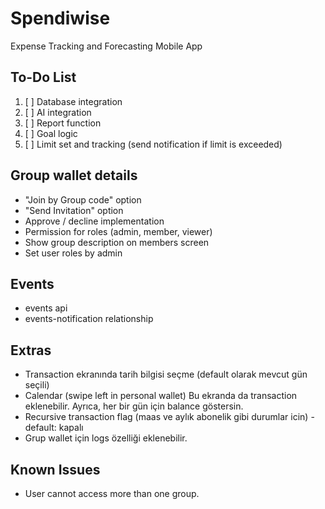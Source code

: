 # Spendiwise

Expense Tracking and Forecasting Mobile App


## To-Do List
1. [ ] Database integration
2. [ ] AI integration
3. [ ] Report function
4. [ ] Goal logic
6. [ ] Limit set and tracking (send notification if limit is exceeded)


## Group wallet details
- "Join by Group code" option
- "Send Invitation" option
- Approve / decline implementation
- Permission for roles (admin, member, viewer)
- Show group description on members screen
- Set user roles by admin

## Events
- events api
- events-notification relationship


## Extras
- Transaction ekranında tarih bilgisi seçme (default olarak mevcut gün seçili)
- Calendar (swipe left in personal wallet) Bu ekranda da transaction eklenebilir. Ayrıca, her bir gün için balance göstersin.
- Recursive transaction flag (maas ve aylık abonelik gibi durumlar icin) - default: kapalı
- Grup wallet için logs özelliği eklenebilir.


## Known Issues
- User cannot access more than one group.